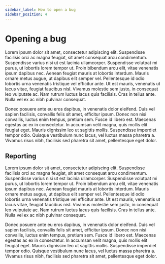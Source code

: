 ```yaml
---
sidebar_label: How to open a bug
sidebar_position: 4
---
```


# Opening a bug

Lorem ipsum dolor sit amet, consectetur adipiscing elit. Suspendisse facilisis orci ac magna feugiat, sit amet consequat arcu condimentum. Suspendisse varius nisi ut est lacinia ullamcorper. Suspendisse volutpat mi purus, ut lobortis lorem tempor ut. Proin bibendum arcu elit, vitae venenatis ipsum dapibus nec. Aenean feugiat mauris at lobortis interdum. Mauris ornare metus augue, ut dapibus elit semper vel. Pellentesque id odio lobortis urna venenatis tristique vel efficitur ante. Ut est mauris, venenatis ut lacus vitae, feugiat faucibus nisl. Vivamus molestie sem justo, in consequat leo vulputate ac. Nam rutrum luctus lacus quis facilisis. Cras in tellus ante. Nulla vel ex ac nibh pulvinar consequat.

Donec posuere ante eu eros dapibus, in venenatis dolor eleifend. Duis vel sapien facilisis, convallis felis sit amet, efficitur ipsum. Donec non nisi convallis, luctus enim tempus, pretium sem. Fusce id libero est. Maecenas egestas ac ex in consectetur. In accumsan velit magna, quis mollis elit feugiat eget. Mauris dignissim leo ut sagittis mollis. Suspendisse imperdiet tempor odio. Quisque vestibulum nunc lacus, vel luctus massa pharetra a. Vivamus risus nibh, facilisis sed pharetra sit amet, pellentesque eget dolor.

## Reporting

Lorem ipsum dolor sit amet, consectetur adipiscing elit. Suspendisse facilisis orci ac magna feugiat, sit amet consequat arcu condimentum. Suspendisse varius nisi ut est lacinia ullamcorper. Suspendisse volutpat mi purus, ut lobortis lorem tempor ut. Proin bibendum arcu elit, vitae venenatis ipsum dapibus nec. Aenean feugiat mauris at lobortis interdum. Mauris ornare metus augue, ut dapibus elit semper vel. Pellentesque id odio lobortis urna venenatis tristique vel efficitur ante. Ut est mauris, venenatis ut lacus vitae, feugiat faucibus nisl. Vivamus molestie sem justo, in consequat leo vulputate ac. Nam rutrum luctus lacus quis facilisis. Cras in tellus ante. Nulla vel ex ac nibh pulvinar consequat.

Donec posuere ante eu eros dapibus, in venenatis dolor eleifend. Duis vel sapien facilisis, convallis felis sit amet, efficitur ipsum. Donec non nisi convallis, luctus enim tempus, pretium sem. Fusce id libero est. Maecenas egestas ac ex in consectetur. In accumsan velit magna, quis mollis elit feugiat eget. Mauris dignissim leo ut sagittis mollis. Suspendisse imperdiet tempor odio. Quisque vestibulum nunc lacus, vel luctus massa pharetra a. Vivamus risus nibh, facilisis sed pharetra sit amet, pellentesque eget dolor.